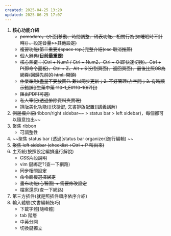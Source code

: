 ```yaml
---
created: 2025-04-25 13:20
updated: 2025-06-25 17:07
---
```

1. **核心功能介紹**
	- ~~pomodero，(介面[移動、時間調整、碼表功能、相關行為(如睡眠時不計時)] 、設定音量>>其他設定)~~
	- ~~複習功能(第二重要)[space rep.]完整介紹(esc 取消推薦)~~
	- ~~個人辭典(**目前最重要**)~~
	- ~~核心熱鍵：(Ctrl + Num1 / Ctrl + Num2、Ctrl + O(即快速切換)、Ctrl + P(即命令面板)、Ctrl + Z、Alt + S(分割頁面)、返回頁面)、最後比照OB為網頁(回歸先前的 html. 開頭)~~
	- ~~作業準則(盡量不要放圖(1. 難以同步更新；2. 不好管理/占空間；3. 有時顯示錯誤[[生藥中藥 110-1_E#110-1(67)]])~~
	- ~~匯出PDF(可選)~~
	- ~~私人筆記(透過排除資料夾實現)~~
	- ~~排版美化功能([[快捷鍵, 文書排版配置]]講義講解)~~
2. ~~側邊欄介紹(~~ribbon/right sidebar~~ > status bar > left sidebar)，每個都可以隨意拉出~~
3. 聚焦 ribbon
	- 可調整性
4. ~~聚焦 status bar (透過[status bar organizer]進行編輯) ~~
5. ~~聚焦 left sidebar (checklist->Ctrl + P 叫出來)~~
6. 主系統(按照設定編排進行解說)
	- ~~CSS片段說明~~
	- vim 鍵綁定?(查一下網路)
	- ~~同步相關設定~~
	- ~~命令面板選擇綁定~~
	- ~~畫布功能(心智圖) + 需要修改設定~~
	- 檔案還原(查一下網路)
7. 第三方插件(就是照插件順序依序介紹)
8. 輸入體驗(文書編輯技巧)
	- 下載字體[隨峰體]
	- tab 階層
	- 中英分開
	- 切換鍵獨立



